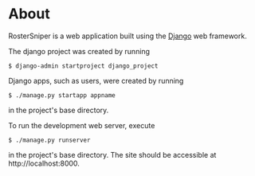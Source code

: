 # About

RosterSniper is a web application built using the [Django](https://www.djangoproject.com/) web framework.

The django project was created by running
```
$ django-admin startproject django_project
```

Django apps, such as users, were created by running
```
$ ./manage.py startapp appname
```
in the project's base directory.

To run the development web server, execute
```
$ ./manage.py runserver
```
in the project's base directory. The site should be accessible at http://localhost:8000.
